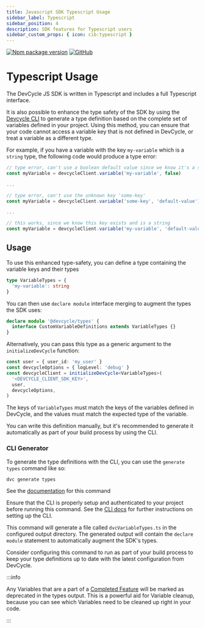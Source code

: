 ```yaml
---
title: Javascript SDK Typescript Usage
sidebar_label: Typescript
sidebar_position: 4
description: SDK features for Typescript users
sidebar_custom_props: { icon: cib:typescript }
---
```


[![Npm package version](https://badgen.net/npm/v/@devcycle/js-client-sdk)](https://www.npmjs.com/package/@devcycle/js-client-sdk)
[![GitHub](https://img.shields.io/github/stars/devcyclehq/js-sdks.svg?style=social&label=Star&maxAge=2592000)](https://github.com/devcyclehq/js-sdks)

# Typescript Usage

The DevCycle JS SDK is written in Typescript and includes a full Typescript interface.

It is also possible to enhance the type safety of the SDK by using the
[Devcycle CLI](https://docs.devcycle.com/tools-and-integrations/cli) to generate a type definition
based on the complete set of variables defined in your project. Using this method, you can ensure that your code
cannot access a variable key that is not defined in DevCycle, or treat a variable as a different type.

For example, if you have a variable with the key `my-variable` which is a `string` type, the following code would
produce a type error:

```typescript
// type error, can't use a boolean default value since we know it's a string
const myVariable = devcycleClient.variable('my-variable', false)

...

// type error, can't use the unknown key 'some-key'
const myVariable = devcycleClient.variable('some-key', 'default-value')

...

// this works, since we know this key exists and is a string
const myVariable = devcycleClient.variable('my-variable', 'default-value')
```

## Usage
To use this enhanced type-safety, you can define a type containing the variable keys and their types

```typescript
type VariableTypes = {
  'my-variable': string
}
````

You can then use `declare module` interface merging to augment the types the SDK uses:
```typescript
declare module '@devcycle/types' {
  interface CustomVariableDefinitions extends VariableTypes {}
}
```

Alternatively, you can pass this type as a generic argument to the `initializeDevCycle` function:

```typescript
const user = { user_id: 'my_user' }
const devcycleOptions = { logLevel: 'debug' }
const devcycleClient = initializeDevCycle<VariableTypes>(
  '<DEVCYCLE_CLIENT_SDK_KEY>',
  user,
  devcycleOptions,
)
```

The keys of `VariableTypes` must match the keys of the variables defined in DevCycle, and the values must match the
expected type of the variable.

You can write this definition manually, but it's recommended to generate it automatically as part of your build process
by using the CLI.

### CLI Generator

To generate the type definitions with the CLI, you can use the `generate types` command like so:

```shell
dvc generate types
```

See the [documentation](https://github.com/DevCycleHQ/cli/blob/main/docs/generate.md#dvc-generate-types) for this command

Ensure that the CLI is properly setup and authenticated to your project before running this command. See the [CLI docs](https://docs.devcycle.com/tools-and-integrations/cli)
for further instructions on setting up the CLI.

This command will generate a file called `dvcVariableTypes.ts` in the configured output directory.
The generated output will contain the `declare module` statement to automatically augment the SDK's types.

Consider configuring this command to run as part of your build process to keep your type definitions up to date with
the latest configuration from DevCycle.

:::info

Any Variables that are a part of a [Completed Feature](https://docs.devcycle.com/platform/feature-flags/status-and-lifecycle#completing-a-feature) will be marked as deprecated in the types output. This is a powerful aid for Variable cleanup, because you can see which Variables need to be cleaned up right in your code.

:::
